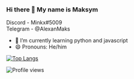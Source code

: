 ### Hi there 👋 My name is Maksym
Discord - Minkx#5009            
Telegram - @AlexanMaks

- 🌱 I’m currently learning python and javascript
- 😄 Pronouns: He/him 



[![Top Langs](https://github-readme-stats.vercel.app/api/top-langs/?username=alexankinm)](https://github.com/anuraghazra/github-readme-stats)

![Profile views](https://gpvc.arturio.dev/alexankinm)  

